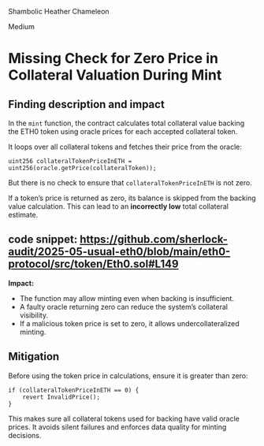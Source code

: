 Shambolic Heather Chameleon

Medium

# Missing Check for Zero Price in Collateral Valuation During Mint

## Finding description and impact

In the `mint` function, the contract calculates total collateral value backing the ETH0 token using oracle prices for each accepted collateral token.

It loops over all collateral tokens and fetches their price from the oracle:

```solidity
uint256 collateralTokenPriceInETH = uint256(oracle.getPrice(collateralToken));
```

But there is no check to ensure that `collateralTokenPriceInETH` is not zero.

If a token’s price is returned as zero, its balance is skipped from the backing value calculation. This can lead to an **incorrectly low** total collateral estimate.

## code snippet: https://github.com/sherlock-audit/2025-05-usual-eth0/blob/main/eth0-protocol/src/token/Eth0.sol#L149

**Impact:**

* The function may allow minting even when backing is insufficient.
* A faulty oracle returning zero can reduce the system’s collateral visibility.
* If a malicious token price is set to zero, it allows undercollateralized minting.

## Mitigation

Before using the token price in calculations, ensure it is greater than zero:

```solidity
if (collateralTokenPriceInETH == 0) {
    revert InvalidPrice();
}
```

This makes sure all collateral tokens used for backing have valid oracle prices. It avoids silent failures and enforces data quality for minting decisions.
